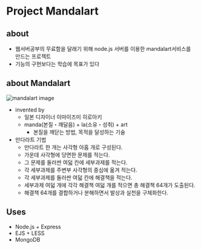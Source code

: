 # Project Mandalart
## about
- 웹서버공부의 무료함을 달래기 위해 node.js 서버를 이용한 mandalart서비스를 만드는 프로젝트
- 기능의 구현보다는 학습에 목표가 있다

## about Mandalart
![mandalart image](http://3.bp.blogspot.com/-dnpXCKwdmY8/Vlc2a8SyLsI/AAAAAAAAAKQ/O5w4jDYDcX4/s1600/%255B%25EC%259E%2590%25EA%25B8%25B0%25EA%25B3%2584%25EB%25B0%259C%255D%2B%25EC%2598%25A4%25ED%2583%2580%25EB%258B%2588%2B%25EC%2587%25BC%25ED%2597%25A4%25EC%259D%25B4%25EC%259D%2598%2B%25EB%25AA%25A9%25ED%2591%259C%2B%25EB%258B%25AC%25EC%2584%25B1%25ED%2591%259C%25EC%2599%2580%2B%25EB%25A7%258C%25EB%258B%25A4%25EB%259D%25BC%25ED%258A%25B8%25282%2529.jpg)
- invented by
  - 일본 디자이너 이마이즈미 히로아키
  - manda(본질・깨달음) + la(소유・성취) + art
    - 본질을 깨닫는 방법, 목적을 달성하는 기술
- 만다라트 기법
  - 만다라트 한 개는 사각형 아홉 개로 구성된다.
  - 가운데 사각형에 당면한 문제를 적는다.
  - 그 문제를 둘러싼 여덟 칸에 세부과제를 적는다.
  - 각 세부과제를 주변부 사각형의 중심에 옮겨 적는다.
  - 각 세부과제를 둘러싼 여덟 칸에 해결책을 적는다.
  - 세부과제 여덟 개에 각각 해결책 여덟 개를 적으면 총 해결책 64개가 도출된다.
  - 해결책 64개를 결합하거나 분해하면서 발상과 실천을 구체화한다.

## Uses
- Node.js + Express
- EJS + LESS
- MongoDB
